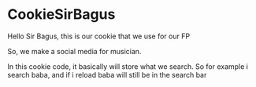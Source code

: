 # CookieSirBagus

Hello Sir Bagus, this is our cookie that we use for our FP

So, we make a social media for musician. 

In this cookie code, it basically will store what we search. So for example i search baba, and if i reload baba will still be in the search bar 
